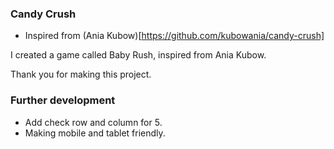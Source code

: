 ### Candy Crush 
- Inspired from (Ania Kubow)[https://github.com/kubowania/candy-crush]

I created a game called Baby Rush, inspired from Ania Kubow. 

Thank you for making this project. 

### Further development
- Add check row and column for 5. 
- Making mobile and tablet friendly.